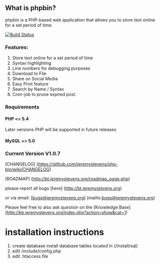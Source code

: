 ## What is phpbin?

phpbin is a PHP-based web application that allows you to store text online for a set period of time.


[![Build Status](https://travis-ci.org/jeremystevens/php-bin.svg?branch=master)](https://travis-ci.org/jeremystevens/php-bin)
### Features:

1. Store text online for a set period of time
2. Syntax highlighting
3. Line numbers for debugging purposes 
4. Download to File 
5. Share on Social Media 
6. Easy Print feature
7. Search by Name / Syntax 
8. Cron-job to prune expired post. 

### Requirements
#### PHP <= 5.4 
Later  versions PHP will be supported in future releases
#### MySQL >= 5.0

### Current Version V1.0.7

[CHANGELOG] (https://github.com/jeremystevens/php-bin/wiki/CHANGELOG)

[ROADMAP] (http://bt.jeremystevens.org/roadmap_page.php) 

please report all bugs [here] (http://bt.jeremystevens.org)

or via email: [bugs@jeremystevens.org] (mailto:bugs@jeremystevens.org)

Please feel free to also ask question on the [Knowledge Base] (http://kb.jeremystevens.org/index.php?action=show&cat=1)

installation instructions
======
      
   1.  create database install database tables located in (/install/sql) 
   2.  edit  /include/config.php 
   3.  edit .htaccess file  
  
